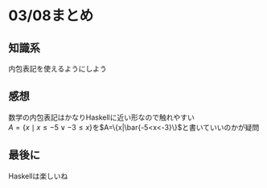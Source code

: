 # 03/08まとめ
## 知識系
内包表記を使えるようにしよう
## 感想
数学の内包表記はかなりHaskellに近い形なので触れやすい  
$A = \{ x \mid x \leq -5 \lor -3 \leq x \}$を$A=\{x|\bar{-5<x<-3}\}$と書いていいのかが疑問
## 最後に
Haskellは楽しいね
